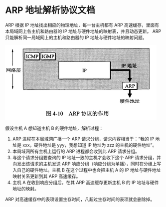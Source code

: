 # ARP 地址解析协议文档
ARP 根据 IP 地址找出相应的物理地址，每一台主机都有 ARP 高速缓存，里面有本局域网上各主机和路由器的 IP 地址与硬件地址的映射表，并且动态更新。
ARP 只能解析同一局域网上的主机和路由器的 IP 地址与硬件地址的映射问题。

![](../imgs/arp1.png)

假设主机 A 想知道主机 B 的硬件地址，解析过程：
1. ARP 进程在本局域网广播一个 ARP 请求分组，请求内容相当于：“我的 IP 地址是 xxx，硬件地址是 yyy，我想知道 IP 地址为 zzz 的主机的硬件地址”。
2. 本局域网所有主机上运行的 ARP 进程都会收到此 ARP 请求分组。
3. 与这个请求分组要查询的 IP 地址一致的主机才会收下这个 ARP 请求分组，并向发出该请求的主机发送 ARP 响应分组（响应分组为单播），同时在分组上写入自己的硬件地址。主机 B 在这个过程中也会把主机 A 的 IP 地址与硬件地址映射关系更新到其 ARP 高速缓存。
4. 主机 A 在收到响应分组后，在其 ARP 高速缓存更新主机 B 的 IP 地址与硬件地址的映射。

ARP 对高速缓存中的表项设置生存时间，凡超过生存时间的表项就会删除掉。
